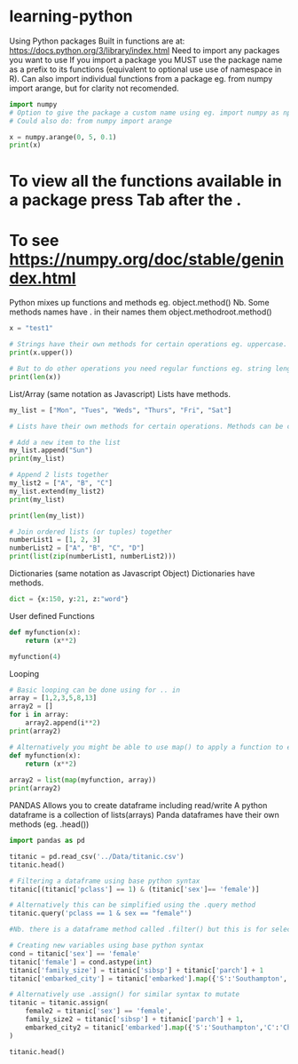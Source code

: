 # learning-python

Using Python packages Built in functions are at: https://docs.python.org/3/library/index.html
Need to import any packages you want to use
If you import a package you MUST use the package name as a prefix to its functions (equivalent to optional use use of namespace in R).
Can also import individual functions from a package eg. from numpy import arange, but for clarity not recomended.

```python
import numpy
# Option to give the package a custom name using eg. import numpy as np
# Could also do: from numpy import arange

x = numpy.arange(0, 5, 0.1)
print(x)
```

# To view all the functions available in a package press Tab after the .
# To see https://numpy.org/doc/stable/genindex.html

Python mixes up functions and methods eg. object.method() Nb. Some methods names have . in their names them object.methodroot.method()

```python
x = "test1"

# Strings have their own methods for certain operations eg. uppercase. methods can be chained.
print(x.upper())

# But to do other operations you need regular functions eg. string length
print(len(x))
```

List/Array (same notation as Javascript) Lists have methods.

```python
my_list = ["Mon", "Tues", "Weds", "Thurs", "Fri", "Sat"]

# Lists have their own methods for certain operations. Methods can be chained.

# Add a new item to the list
my_list.append("Sun")
print(my_list)

# Append 2 lists together  
my_list2 = ["A", "B", "C"]
my_list.extend(my_list2)
print(my_list)

print(len(my_list))
```

```python
# Join ordered lists (or tuples) together
numberList1 = [1, 2, 3]
numberList2 = ["A", "B", "C", "D"]
print(list(zip(numberList1, numberList2)))
```

Dictionaries (same notation as Javascript Object) Dictionaries have methods.

```python
dict = {x:150, y:21, z:"word"}
```

User defined Functions

```python
def myfunction(x):
    return (x**2)

myfunction(4)
```

Looping

```python
# Basic looping can be done using for .. in 
array = [1,2,3,5,8,13]
array2 = []
for i in array:
    array2.append(i**2)
print(array2)    

# Alternatively you might be able to use map() to apply a function to ecah item in an array 
def myfunction(x):
    return (x**2)
    
array2 = list(map(myfunction, array))
print(array2)
```

PANDAS Allows you to create dataframe including read/write A python dataframe is a collection of lists(arrays) Panda dataframes have their own methods (eg. .head())

```python
import pandas as pd

titanic = pd.read_csv('../Data/titanic.csv')
titanic.head()
```

```python
# Filtering a dataframe using base python syntax
titanic[(titanic['pclass'] == 1) & (titanic['sex']== 'female')]

# Alternatively this can be simplified using the .query method
titanic.query('pclass == 1 & sex == "female"')

#Nb. there is a dataframe method called .filter() but this is for selecting column
```

```python
# Creating new variables using base python syntax
cond = titanic['sex'] == 'female'
titanic['female'] = cond.astype(int)
titanic['family_size'] = titanic['sibsp'] + titanic['parch'] + 1
titanic['embarked_city'] = titanic['embarked'].map({'S':'Southampton','C':'Cherbourg','Q':'Queenstown'})

# Alternatively use .assign() for similar syntax to mutate
titanic = titanic.assign(
    female2 = titanic['sex'] == 'female',
    family_size2 = titanic['sibsp'] + titanic['parch'] + 1,
    embarked_city2 = titanic['embarked'].map({'S':'Southampton','C':'Cherbourg','Q':'Queenstown'})
)

titanic.head()
```
